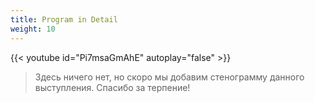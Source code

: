```yaml
---
title: Program in Detail
weight: 10
---
```


{{< youtube id="Pi7msaGmAhE" autoplay="false" >}}

>Здесь ничего нет, но скоро мы добавим стенограмму данного выступления. Спасибо за терпение!
